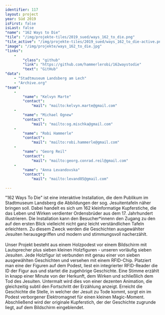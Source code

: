 ```yaml
---
identifier: 117
layout: project
year: Süd 2019
isFirst: false
isLast: false
"name": "162 Ways to Die"
"tile": "/img/projekte-tiles/2019_sued/ways_162_to_die.png"
"tile_active": "/img/projekte-tiles/2019_sued/ways_162_to_die-active.png"
"image": "/img/projekte/ways_162_to_die.jpg"
"links":
    -
        "class": "github"
        "link": "https://github.com/hammerlerobi/162waystodie"
        "text": "GitHub"
"data":
    - "Stadtmuseum Landsberg am Lech"
    - "Archive.org"
"team":
    -
        "name": "Kelvyn Marte"
        "contact":
            "mail": "mailto:kelvyn.marte@gmail.com"
    -
        "name": "Michael Ognew"
        "contact":
            "mail": "mailto:og.mischka@gmail.com"
    -
        "name": "Robi Hammerle"
        "contact":
            "mail": "mailto:robi.hammerle@gmail.com"
    -
        "name": "Georg Reil"
        "contact":
            "mail": "mailto:georg.conrad.reil@gmail.com"
    -
        "name": "Anna Levandovska"
        "contact":
            "mail": "mailto:levand85@gmail.com"
           
---
```

"162 Ways To Die" ist eine interaktive Installation, die dem Publikum im Stadtmuseum Landsberg die Abbildungen der sog. Jesuitentafeln näher bringen soll. Dabei handelt es sich um 162 kleinformatige Kupferstiche, die das Leben und Wirken verdienter Ordensbrüder aus dem 17. Jahrhundert illustrieren. Die Installation kann den Besucher\*innenn den Zugang zu den auf den ersten Blick vielleicht nicht ganz leicht verständlichen Tafeln erleichtern. Zu diesem Zweck werden die Geschichten ausgewählter Jesuiten herausgegriffen und modern und stimmungsvoll nacherzählt.
<br/><br/>
Unser Projekt besteht aus einem Holzpodest vor einem Bildschirm mit Lautsprecher plus sieben kleinen Holzfiguren - unseren vorläufig sieben Jesuiten. Jede Holzfigur ist verbunden mit genau einer von sieben ausgewählten Geschichten und versehen mit einem RFID-Chip. Platziert man eine der Figuren auf dem Podest, liest ein integrierter RFID-Reader die ID der Figur aus und startet die zugehörige Geschichte. Eine Stimme erzählt in knapp einer Minute von der Herkunft, dem Wirken und schließlich dem Tod des Jesuiten. Untermalt wird dies von einer dezenten Animation, die gleichzeitig subtil den Fortschritt der Erzählung anzeigt. Erreicht die Geschichte die Stelle, in welcher der Jesuit zu Tode kommt, sorgt ein im Podest verborgener Elektromagnet für einen kleinen Magic-Moment. Abschließend wird der originale Kupferstich, der der Geschichte zugrunde liegt, auf dem Bildschirm eingeblendet.